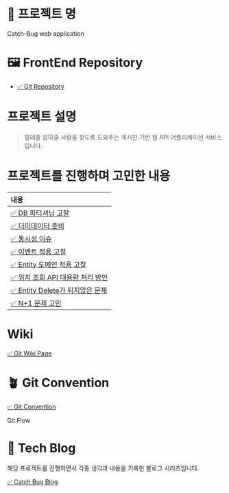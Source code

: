 # 💎 프로젝트 명
Catch-Bug web application

# 🖼 FrontEnd Repository
* [✅ Git Repository](https://github.com/Catching-Bug/client)

# 프로젝트 설명

> 벌레를 잡아줄 사람을 찾도록 도와주는 게시판 기반 웹 API 어플리케이션 서비스입니다.

# 프로젝트를 진행하며 고민한 내용
|내용|
|:-----|
|[✅ DB 파티셔닝 고찰](https://github.com/Catching-Bug/server/wiki/DB-%ED%8C%8C%ED%8B%B0%EC%85%94%EB%8B%9D-%EA%B3%A0%EC%B0%B0)|
|[✅ 더미데이터 준비](https://github.com/Catching-Bug/server/wiki/%EB%8D%94%EB%AF%B8%EB%8D%B0%EC%9D%B4%ED%84%B0-%EC%A4%80%EB%B9%84%ED%95%98%EA%B8%B0)|
|[✅ 동시성 이슈](https://github.com/Catching-Bug/server/wiki/%EB%8D%94%EB%AF%B8%EB%8D%B0%EC%9D%B4%ED%84%B0-%EC%A4%80%EB%B9%84%ED%95%98%EA%B8%B0)|
|[✅ 이벤트 적용 고찰](https://github.com/Catching-Bug/server/wiki/%EC%9D%B4%EB%B2%A4%ED%8A%B8-%EC%A0%81%EC%9A%A9-%EA%B3%A0%EC%B0%B0)|
|[✅ Entity 도메인 적용 고찰](https://github.com/Catching-Bug/server/wiki/Employ-%EC%97%94%ED%8B%B0%ED%8B%B0-%EC%A0%81%EC%9A%A9-%EA%B3%A0%EC%B0%B0)|
|[✅ 위치 조회 API 대용량 처리 방안](https://github.com/Catching-Bug/server/wiki/Employ-%EC%97%94%ED%8B%B0%ED%8B%B0-%EC%A0%81%EC%9A%A9-%EA%B3%A0%EC%B0%B0)|
|[✅ Entity Delete가 되지않은 문제](https://github.com/Catching-Bug/server/wiki/Entity-Delete%EA%B0%80-%EB%90%98%EC%A7%80-%EC%95%8A%EC%9D%80-%EB%AC%B8%EC%A0%9C)|
|[✅ N+1 문제 고민](https://github.com/Catching-Bug/server/wiki/N-%E2%9C%9B-1-%EB%AC%B8%EC%A0%9C-%EA%B3%A0%EC%B0%B0)|

# Wiki
[✅ Git Wiki Page](https://github.com/Catching-Bug/server/wiki)

# 🪴 Git Convention
[✅ Git Convention](https://github.com/Catching-Bug/server/wiki/Git-Convension)


Git Flow

# 📒 Tech Blog
해당 프로젝트를 진행하면서 각종 생각과 내용을 기록한 블로그 시리즈입니다.

[✅ Catch Bug Blog](https://velog.io/@jkijki12/series/%EC%9D%B5%EB%AA%85-%EA%B2%8C%EC%8B%9C%ED%8C%90)



